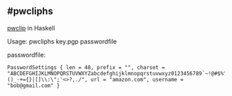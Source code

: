 #pwcliphs
---------
[pwclip](https://github.com/davidlazar/pwclip) in Haskell

Usage: pwcliphs key.pgp passwordfile

passwordfile:

    PasswordSettings { len = 48, prefix = "", charset = "ABCDEFGHIJKLMNOPQRSTUVWXYZabcdefghijklmnopqrstuvwxyz0123456789`~!@#$%^&*()_-+={}|[]\\:\";'<>?,./", url = "amazon.com", username = "bob@gmail.com" }
